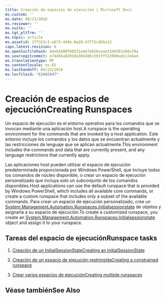 ```yaml
---
title: Creación de espacios de ejecución | Microsoft Docs
ms.custom: ''
ms.date: 09/13/2016
ms.reviewer: ''
ms.suite: ''
ms.tgt_pltfrm: ''
ms.topic: article
ms.assetid: 17f323c3-e873-449e-8a28-477f1c6b5e12
caps.latest.revision: 6
ms.openlocfilehash: b4e61600f68521e4e7ab56ceae3349381e88a70a
ms.sourcegitcommit: e7445ba8203da304286c591ff513900ad1c244a4
ms.translationtype: MT
ms.contentlocale: es-ES
ms.lasthandoff: 04/23/2019
ms.locfileid: "62082947"
---
```

# <a name="creating-runspaces"></a><span data-ttu-id="a938c-102">Creación de espacios de ejecución</span><span class="sxs-lookup"><span data-stu-id="a938c-102">Creating Runspaces</span></span>

<span data-ttu-id="a938c-103">Un espacio de ejecución es el entorno operativo para los comandos que se invocan mediante una aplicación host.</span><span class="sxs-lookup"><span data-stu-id="a938c-103">A runspace is the operating environment for the commands that are invoked by a host application.</span></span> <span data-ttu-id="a938c-104">Este entorno incluye los comandos y los datos que se encuentran actualmente y las restricciones de lenguaje que se aplican actualmente.</span><span class="sxs-lookup"><span data-stu-id="a938c-104">This environment includes the commands and data that are currently present, and any language restrictions that currently apply.</span></span>

 <span data-ttu-id="a938c-105">Las aplicaciones host pueden utilizar el espacio de ejecución predeterminada proporcionada por Windows PowerShell, que incluye todos los comandos de núcleo disponible, o crear un espacio de ejecución personalizado que incluya solo un subconjunto de los comandos disponibles.</span><span class="sxs-lookup"><span data-stu-id="a938c-105">Host applications can use the default runspace that is provided by Windows PowerShell, which includes all available core commands, or create a custom runspace that includes only a subset of the available commands.</span></span> <span data-ttu-id="a938c-106">Para crear un espacio de ejecución personalizado, cree un [System.Management.Automation.Runspaces.Initialsessionstate](/dotnet/api/System.Management.Automation.Runspaces.InitialSessionState) de objetos y asignarla a su espacio de ejecución.</span><span class="sxs-lookup"><span data-stu-id="a938c-106">To create a customized runspace, you create an [System.Management.Automation.Runspaces.Initialsessionstate](/dotnet/api/System.Management.Automation.Runspaces.InitialSessionState) object and assign it to your runspace.</span></span>

## <a name="runspace-tasks"></a><span data-ttu-id="a938c-107">Tareas del espacio de ejecución</span><span class="sxs-lookup"><span data-stu-id="a938c-107">Runspace tasks</span></span>

1. [<span data-ttu-id="a938c-108">Creación de un InitialSessionState</span><span class="sxs-lookup"><span data-stu-id="a938c-108">Creating an InitialSessionState</span></span>](./creating-an-initialsessionstate.md)

2. [<span data-ttu-id="a938c-109">Creación de un espacio de ejecución restringida</span><span class="sxs-lookup"><span data-stu-id="a938c-109">Creating a constrained runspace</span></span>](./creating-a-constrained-runspace.md)

3. [<span data-ttu-id="a938c-110">Crear varios espacios de ejecución</span><span class="sxs-lookup"><span data-stu-id="a938c-110">Creating multiple runspaces</span></span>](./creating-multiple-runspaces.md)

## <a name="see-also"></a><span data-ttu-id="a938c-111">Véase también</span><span class="sxs-lookup"><span data-stu-id="a938c-111">See Also</span></span>
